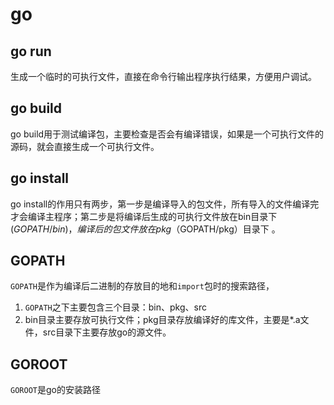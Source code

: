 # go

## go run

生成一个临时的可执行文件，直接在命令行输出程序执行结果，方便用户调试。

## go build

go build用于测试编译包，主要检查是否会有编译错误，如果是一个可执行文件的源码，就会直接生成一个可执行文件。

## go install

go install的作用只有两步，第一步是编译导入的包文件，所有导入的文件编译完才会编译主程序；第二步是将编译后生成的可执行文件放在bin目录下($GOPATH/bin)，编译后的包文件放在pkg（$GOPATH/pkg）目录下 。

## GOPATH

`GOPATH`是作为编译后二进制的存放目的地和`import`包时的搜索路径，

1. `GOPATH`之下主要包含三个目录：bin、pkg、src
2. bin目录主要存放可执行文件；pkg目录存放编译好的库文件，主要是*.a文件，src目录下主要存放go的源文件。

## GOROOT

`GOROOT`是go的安装路径










